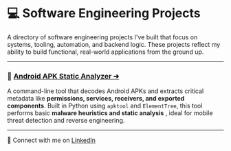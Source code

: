 # 💻 Software Engineering Projects

A directory of software engineering projects I've built that focus on systems, tooling, automation, and backend logic. These projects reflect my ability to build functional, real-world applications from the ground up.

---

### 📱 [Android APK Static Analyzer ➜](https://github.com/lexusimni/apk-static-analyzer)

A command-line tool that decodes Android APKs and extracts critical metadata like **permissions, services, receivers, and exported components**. Built in Python using `apktool` and `ElementTree`, this tool performs basic **malware heuristics and static analysis** , ideal for mobile threat detection and reverse engineering.

---

📎 Connect with me on [LinkedIn](https://www.linkedin.com/in/alexus-glass-248061237/)
